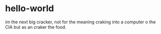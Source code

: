 # hello-world
im the next big cracker, not for the meaning craking into a computer o the CIA but as an craker the food.
